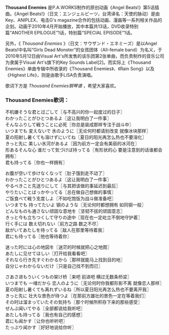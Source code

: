 

**Thousand Enemies** 是P.A.WORKS制作的原创动画《Angel Beats!》第5话插曲。《Angel
Beats!》（日文：エンジェルビーツ，台湾译名：天使的脉动）是由Key、ANIPLEX、电击G's
magazine合作的包括动画、漫画等一系列相关作品的企划。动画于2010年4月开始播放，其中本篇共13话，DVD收录特别篇“ANOTHER
EPILOGUE”1话，特别篇“SPECIAL EPISODE”1话。

  
另外，《 _Thousand Enemies_ 》（日文：サウザンド・エネミーズ）是以Angel Beats!中名叫“Girls Dead
Monster”的女孩团体（All-female band）为名义，于2010年5月12日由Visual
Art's所发售的该乐团第2张单曲，而负责制作的音乐公司为隶属于Visual Art's旗下的Key Sounds
Label[2]。而实际上《Thousand Enemies》单曲专辑中所收录的《Thousand Enemies》、《Rain
Song》以及《Highest Life》，则是由歌手LiSA负责演唱。

  
歌词下方是 _Thousand Enemies钢琴谱_ ，希望大家喜欢。

### Thousand Enemies歌词：

不机嫌そうな君と过ごして〖与不高兴的你一起度过的日子〗  
わかったことがひとつあるよ〖这让我明白了一件事〗  
そんなふりして戦うことに必死〖你总是装成那样专注于战斗中〗  
いつまでも 変えないで 氷のように〖无论何时都请别改变 就像冰块那样〗  
夏の阳射し暑くても溶けずにいてね〖夏日的阳光再怎么热也不要溶化〗  
きっと先に 美しい氷河があるよ〖因为前方一定会有美丽的冰河在〗  
形あるそんな心 谁だって気づけば持ってる〖有形状的心 要是注意到的话谁都会拥有〗  
君も持ってる〖你也一样拥有〗

お腹が空いて歩けなくなって〖肚子饿到走不动了〗  
わかったことがひとつあるよ〖这让我明白了一件事〗  
やるべきこと先送りにして〖与其把该做的事延迟到最后〗  
やりたいことばっかやってる〖总在做自己想做的事情〗  
ご饭食べて戦う支度しよ〖不如吃饱饭为战斗做准备吧〗  
いつまでも 持ってたいよ 钢のような〖无论何时都想拥有 如同钢一般〗  
どんなものも通さない顽固な意地を〖坚韧不拔的顽固意志〗  
きっと今も立ちつくして守りの途中〖现在也一定屹立不倒地守护着〗  
行く手には 数え切れない〖前方之路 数之不尽〗  
敌がいてあたしを待ってる〖敌人在那里等待着我〗  
君にも待ってる〖他也等待着你〗

迷った时には心の地図を〖迷茫的时候就把心之地图〗  
あたしに见せてほしい〖打开给我看看吧〗  
それなら行き先すぐわかるから〖那样就能马上找到目的地〗  
自分じゃわからないだけ〖只是自己找不到而已〗

さあさ进もういくつもの架け桥〖来吧 前进吧 横过无数条桥梁〗  
いつまでも 一绪だから 恋人のように〖无论何时你我都形影不离 就像恋人那样〗  
夏の阳射し暑くても离れずいるね〖所以夏日阳光再怎么热也不要离开我〗  
きっと先に 壮大な景色が待つよ〖在那前方雄壮的景色一定在等着我们〗  
その时は溜まっていたその気持ち〖那个时候所积存下来的那些感受〗  
ぜんぶ闻いてやる〖全部都说给我听吧〗  
あたしも持ってる〖我也有自己的感想〗  
君にも闻かす〖让你也听听吧〗  
たっぷり闻かす〖好好地说给你听〗

